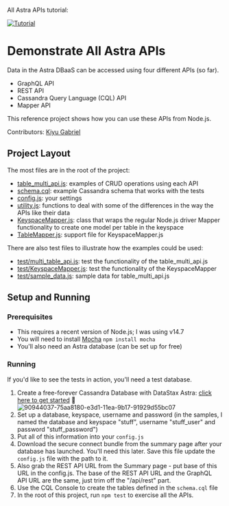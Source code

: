 
All Astra APIs tutorial:

[![Tutorial](https://user-images.githubusercontent.com/69874632/95135245-f66ed400-0718-11eb-9549-fb8624585629.png)](https://www.youtube.com/watch?v=r8JQZvO-n9A "Tutorial")

# Demonstrate All Astra APIs
Data in the Astra DBaaS can be accessed using four different APIs (so far).  
* GraphQL API
* REST API
* Cassandra Query Language (CQL) API
* Mapper API

This reference project shows how you can use these APIs from Node.js.

Contributors: [Kiyu Gabriel](https://github.com/qzg)

## Project Layout
The most files are in the root of the project:
* [table_multi_api.js](table_multi_api.js): examples of CRUD operations using each API
* [schema.cql](schema.cql): example Cassandra schema that works with the tests
* [config.js](config.js): your settings
* [utility.js](utility.js): functions to deal with some of the differences in the way the APIs like their data
* [KeyspaceMapper.js](KeyspaceMapper.js): class that wraps the regular Node.js driver Mapper functionality to create one model per table in the keyspace
* [TableMapper.js](TableMapper.js): support file for KeyspaceMapper.js

There are also test files to illustrate how the examples could be used:
* [test/multi_table_api.js](test/multi_table_api.js): test the functionality of the table_multi_api.js
* [test/KeyspaceMapper.js](test/KeyspaceMapper.js): test the functionality of the KeyspaceMapper
* [test/sample_data.js]([test/sample_data.js]): sample data for table_multi_api.js 

## Setup and Running

### Prerequisites
* This requires a recent version of Node.js; I was using v14.7
* You will need to install [Mocha](https://mochajs.org/) `npm install mocha`
* You'll also need an Astra database (can be set up for free)

### Running
If you'd like to see the tests in action, you'll need a test database.
1. Create a free-forever Cassandra Database with DataStax Astra: [click here to get started](https://astra.datastax.com/register?utm_source=github&utm_medium=referral&utm_campaign=spring-data-starter) 🚀
![90944037-75aa8180-e3d1-11ea-9b17-91929d55bc07](https://user-images.githubusercontent.com/69874632/91213849-11383c80-e6c7-11ea-8e75-f58646502971.png)
2. Set up a database, keyspace, username and password (in the samples, I named the database and keyspace "stuff", username "stuff_user" and password "stuff_password")
3. Put all of this information into your `config.js`
4. Download the secure connect bundle from the summary page after your database has launched.  You'll need this later. Save this file update the `config.js` file with the path to it.
5. Also grab the REST API URL from the Summary page - put base of this URL in the config.js.  The base of the REST API URL and the GraphQL API URL are the same, just trim off the "/api/rest" part.  
6. Use the CQL Console to create the tables defined in the `schema.cql` file
7. In the root of this project, run `npm test` to exercise all the APIs.  


